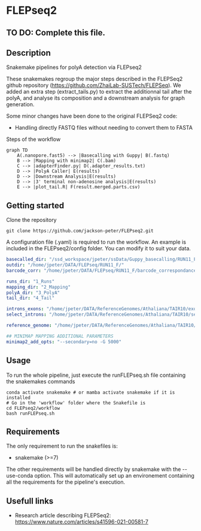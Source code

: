 # FLEPseq2
## TO DO: Complete this file. 

## Description

Snakemake pipelines for polyA detection via FLEPseq2

These snakemakes regroup the major steps described in the FLEPSeq2 github repository (https://github.com/ZhaiLab-SUSTech/FLEPSeq). 
We added an extra step (extract_tails.py) to extract the additionnal tail after the polyA, and analyse its composition and a downstream analysis for graph generation.

Some minor changes have been done to the original FLEPSeq2 code:
- Handling directly FASTQ files without needing to convert them to FASTA

Steps of the workflow
```mermaid
graph TD
    A(.nanopore.fast5) --> |Basecalling with Guppy| B(.fastq)
    B --> |Mapping with minimap2| C(.bam)
    C --> |adapterFinder.py| D(.adapter_results.txt)
    D --> |PolyA Caller| E(results)
    D --> |Downstream Analysis|E(results)
    D --> |3' terminal non-adenosine analysis|E(results)
    E --> |plot_tail.R| F(result.merged.parts.csv)

```
## Getting started

Clone the repository

```console
git clone https://github.com/jackson-peter/FLEPseq2.git
```

A configuration file (.yaml) is required to run the workflow. An example is included in the FLEPseq2/config folder. You can modify it to suit your data.
```yaml
basecalled_dir: "/ssd_workspace/jpeter/ssData/Guppy_basecalling/RUN11_F/workspace/"
outdir: "/home/jpeter/DATA/FLEPseq/RUN11_F/"
barcode_corr: "/home/jpeter/DATA/FLEPseq/RUN11_F/barcode_correspondance.tsv"

runs_dir: "1_Runs"
mapping_dir: "2_Mapping"
polyA_dir: "3_PolyA"
tail_dir: "4_Tail"

introns_exons: "/home/jpeter/DATA/ReferenceGenomes/Athaliana/TAIR10/exon_intron_pos.repr.bed"
select_introns: "/home/jpeter/DATA/ReferenceGenomes/Athaliana/TAIR10/select_introns.txt"

reference_genome: "/home/jpeter/DATA/ReferenceGenomes/Athaliana/TAIR10/TAIR10_chr_all.fas" # Reference genome in fasta

## MINIMAP MAPPING ADDITIONAL PARAMETERS
minimap2_add_opts: "--secondary=no -G 5000"

```

## Usage

To run the whole pipeline, just execute the runFLEPseq.sh file containing the snakemakes commands
```console
conda activate snakemake # or mamba activate snakemake if it is installed
# Go in the 'workflow' folder where the Snakefile is 
cd FLEPseq2/workflow
bash runFLEPseq.sh
```

## Requirements

The only requirement to run the snakefiles is:
- snakemake (>=7)

The other requirements will be handled directly by snakemake with the --use-conda option. This will automatically set up an environement containing all the requirements for the pipeline's execution.



## Usefull links

- Research article describing FLEPSeq2: https://www.nature.com/articles/s41596-021-00581-7
